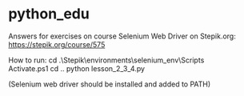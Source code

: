 # python_edu

Answers for exercises on course Selenium Web Driver on Stepik.org: https://stepik.org/course/575

How to run:
cd .\Stepik\environments\selenium_env\Scripts\
Activate.ps1
cd ..
python lesson_2_3_4.py

(Selenium web driver should be installed and added to PATH)
